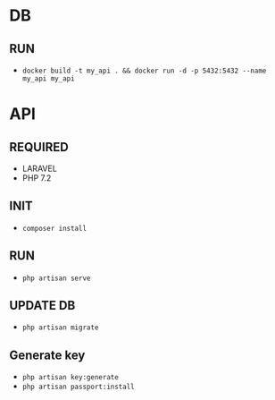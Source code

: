 # DB

## RUN
- ````docker build -t my_api . && docker run -d -p 5432:5432 --name my_api my_api````

# API 

## REQUIRED

- LARAVEL 
- PHP 7.2

## INIT
- ````composer install````

## RUN 
- ````php artisan serve````

## UPDATE DB

- ````php artisan migrate````

## Generate key
- ````php artisan key:generate````
- ````php artisan passport:install````